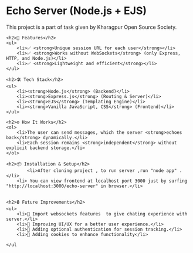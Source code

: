 <html lang="en">
<head>
    <meta charset="UTF-8">
    <meta name="viewport" content="width=device-width, initial-scale=1.0">
</head>
<body>
    <h1>Echo Server (Node.js + EJS)</h1>
    <p>This project is a part of task given by Kharagpur Open Source Society.  </p>
    
    <h2>🚀 Features</h2>
    <ul>
        <li>✅ <strong>Unique session URL for each user</strong></li>
        <li>✅ <strong>Works without WebSockets</strong> (only Express, HTTP, and Node.js)</li>
        <li>✅ <strong>Lightweight and efficient</strong></li>
    </ul>

    <h2>🛠️ Tech Stack</h2>
    <ul>
        <li><strong>Node.js</strong> (Backend)</li>
        <li><strong>Express.js</strong> (Routing & Server)</li>
        <li><strong>EJS</strong> (Templating Engine)</li>
        <li><strong>Vanilla JavaScript, CSS</strong> (Frontend)</li>
    </ul>

    <h2>⚙️ How It Works</h2>
    <ol>
        <li>The user can send messages, which the server <strong>echoes back</strong> dynamically.</li>
        <li>Each session remains <strong>independent</strong> without explicit backend storage.</li>
    </ol>

    <h2>📦 Installation & Setup</h2>
            <li>After cloning project , to run server ,run "node app" .</li>
        <li> You can view frontend at localhost port 3000 just by surfing "http://localhost:3000/echo-server" in browser.</li>
       

    <h2>🔒 Future Improvements</h2>
    <ul>
        <li>🔹 Import websockets features  to give chating experience with server.</li>
        <li>🔹 Improving UI/UX for a better user experience.</li>
        <li>🔹 Adding optional authentication for session tracking.</li>
        <li>🔹 Adding cookies to enhance functionality</li>
      
    </ul

    
</body>
</html>
